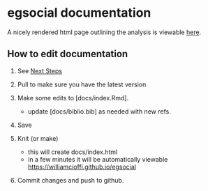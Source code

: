 # egsocial documentation

A nicely rendered html page outlining the analysis is viewable [here](https://williamcioffi.github.io/egsocial/#next-steps).

## How to edit documentation

1. See [Next Steps](https://williamcioffi.github.io/egsocial/#next-steps)

2. Pull to make sure you have the latest version

3. Make some edits to [docs/index.Rmd].
    - update [docs/biblio.bib] as needed with new refs.

4. Save

5. Knit (or make)
    - this will create docs/index.html
    - in a few minutes it will be automatically viewable https://williamcioffi.github.io/egsocial

6. Commit changes and push to github.

